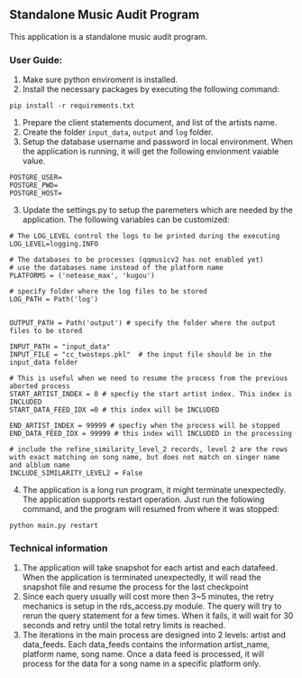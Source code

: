 ##  Standalone Music Audit Program

This application is a standalone music audit program. 



### User Guide: 

1.  Make sure python enviroment is installed. 
1.  Install the necessary packages by executing the following command: 
```
pip install -r requirements.txt
```
1.  Prepare the client statements document, and list of the artists name.
1.  Create the folder `input_data`, `output` and `log` folder. 
1.  Setup the database username and password in local environment. When the application is running, it will get the following envionment vaiable value. 
```
POSTGRE_USER=
POSTGRE_PWD=
POSTGRE_HOST=
```
3.  Update the settings.py to setup the paremeters which are needed by the application. The following variables can be customized: 
```
# The LOG_LEVEL control the logs to be printed during the executing
LOG_LEVEL=logging.INFO

# The databases to be processes (qqmusicv2 has not enabled yet)
# use the databases name instead of the platform name
PLATFORMS = ('netease_max', 'kugou')

# specify folder where the log files to be stored
LOG_PATH = Path('log')   


OUTPUT_PATH = Path('output') # specify the folder where the output files to be stored

INPUT_PATH = "input_data"
INPUT_FILE = "cc_twosteps.pkl"  # the input file should be in the input_data folder

# This is useful when we need to resume the process from the previous aborted process 
START_ARTIST_INDEX = 0 # specfiy the start artist index. This index is INCLUDED
START_DATA_FEED_IDX =0 # this index will be INCLUDED 

END_ARTIST_INDEX = 99999 # specfiy when the process will be stopped
END_DATA_FEED_IDX = 99999 # this index will INCLUDED in the processing 

# include the refine_similarity_level_2 records, level 2 are the rows with exact matching on song name, but does not match on singer name and alblum name
INCLUDE_SIMILARITY_LEVEL2 = False
```

4.  The application is a long run program, it might terminate unexpectedly. The application supports restart operation. Just run the following command, and the program will resumed from where it was stopped: 
```
python main.py restart
```

### Technical information

1. The application will take snapshot for each artist and each datafeed. When the application is terminated unexpectedly, it will read the snapshot file and resume the process for the last checkpoint
1. Since each query usually will cost more then 3~5 minutes, the retry mechanics is setup in the rds_access.py module. The query will try to rerun the query statement for a few times. When it fails, it will wait for 30 seconds and retry until the total retry limits is reached.
1. The iterations in the main process are designed into 2 levels:  artist and data_feeds. Each data_feeds contains the information artist_name, platform name, song name. Once a data feed is processed, it will process for the data for a song name in a specific platform only. 

